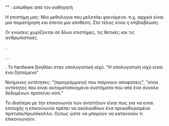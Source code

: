 "" : ειπώθηκε από τον καθηγητή

Η επιστήμη μας: Μια μεθολογια που μελετάει φαινόμενα.
π.χ. αρχικά είναι μια παρατήρηση και έπειτα μια υπόθεση. Στο τέλος είναι η επιβαιβέωση.

Οι γνώσεις χωρίζονται σε δλυο επιστήμες, τις θετικές και τις ανθρωπιστικές.

.

...

.
Το hardware βοηθάει στην υπολογιστική ισχύ. "Η υπολογιστική ισχύ είναι ένα ζητούμενο"

Νοήμονες οντότητες: "{προγράμματα} που παίρνουν αποφάσεις", 
"είναι οντότητες που είναι αυτοματοποιημένα συστήματα που από ένα σύνολο δεδομένων προτείνει κάτι."

Το ιδιαίτερο με την επικοινωνία των οντοτήτων είναι πως για να ειναι επιτυχής η επικοινωνία πρέπει να ακολουθουν ένα προκαθορισμένο πρότυπο/πρωτόκολλο. Ουτως ώστε να μπορούν να κατανοούν τι επικοινωνούν.